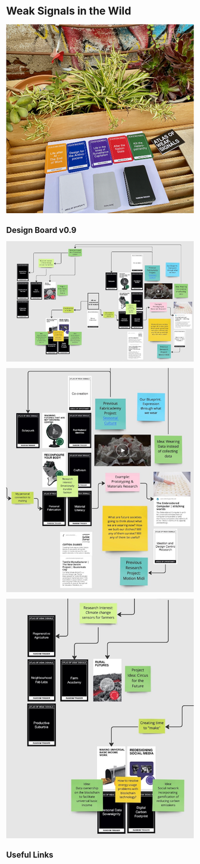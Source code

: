 # Weak Signals in the Wild


![](../images/term-01/AoWS/weaksignals.png)




## Design Board v0.9
![](../images/term-01/AoWS/designboard-p1.jpeg)

![](../images/term-01/AoWS/designboard-p3.jpeg)

![](../images/term-01/AoWS/designboard-p2.jpeg)

## Useful Links



